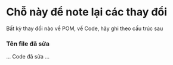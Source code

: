 # Chỗ này để note lại các thay đổi

Bất kỳ thay đổi nào về POM, về Code, hãy ghi theo cấu trúc sau

### Tên file đã sửa
...
Code đã sửa
...
